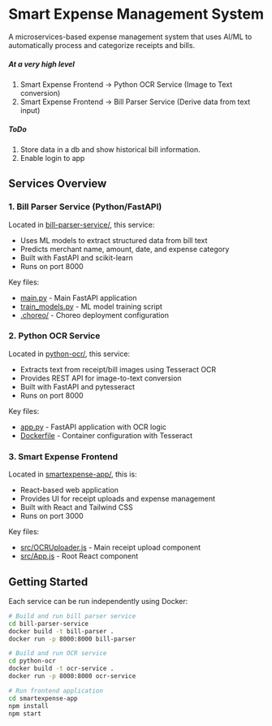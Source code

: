 # Smart Expense Management System

A microservices-based expense management system that uses AI/ML to automatically process and categorize receipts and bills.

##### At a very high level
1. Smart Expense Frontend -> Python OCR Service (Image to Text conversion)
2. Smart Expense Frontend -> Bill Parser Service (Derive data from text input)

##### ToDo
1. Store data in a db and show historical bill information.
2. Enable login to app
## Services Overview

### 1. Bill Parser Service (Python/FastAPI)
Located in [bill-parser-service/](bill-parser-service/), this service:
- Uses ML models to extract structured data from bill text
- Predicts merchant name, amount, date, and expense category
- Built with FastAPI and scikit-learn
- Runs on port 8000

Key files:
- [main.py](bill-parser-service/main.py) - Main FastAPI application
- [train_models.py](bill-parser-service/train_models.py) - ML model training script
- [.choreo/](bill-parser-service/.choreo/) - Choreo deployment configuration

### 2. Python OCR Service
Located in [python-ocr/](python-ocr/), this service:
- Extracts text from receipt/bill images using Tesseract OCR
- Provides REST API for image-to-text conversion
- Built with FastAPI and pytesseract
- Runs on port 8000

Key files:
- [app.py](python-ocr/app.py) - FastAPI application with OCR logic
- [Dockerfile](python-ocr/Dockerfile) - Container configuration with Tesseract


### 3. Smart Expense Frontend
Located in [smartexpense-app/](smartexpense-app/), this is:
- React-based web application
- Provides UI for receipt uploads and expense management
- Built with React and Tailwind CSS
- Runs on port 3000

Key files:
- [src/OCRUploader.js](smartexpense-app/src/OCRUploader.js) - Main receipt upload component
- [src/App.js](smartexpense-app/src/App.js) - Root React component

## Getting Started

Each service can be run independently using Docker:

```bash
# Build and run bill parser service
cd bill-parser-service
docker build -t bill-parser .
docker run -p 8000:8000 bill-parser

# Build and run OCR service
cd python-ocr
docker build -t ocr-service .
docker run -p 8000:8000 ocr-service

# Run frontend application
cd smartexpense-app
npm install
npm start